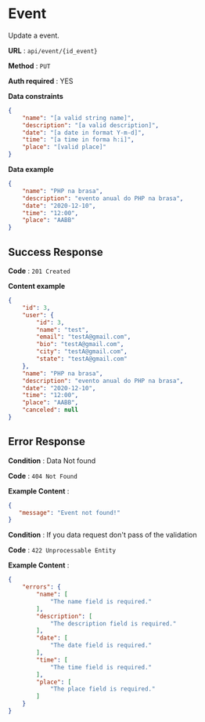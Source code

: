 # Event

Update a event.

**URL** : `api/event/{id_event}`

**Method** : `PUT`

**Auth required** : YES

**Data constraints**

```json
{
    "name": "[a valid string name]",
    "description": "[a valid description]",
    "date": "[a date in format Y-m-d]",
    "time": "[a time in forma h:i]",
    "place": "[valid place]"
}
```

**Data example**
```json
{
    "name": "PHP na brasa",
    "description": "evento anual do PHP na brasa",
    "date": "2020-12-10",
    "time": "12:00",
    "place": "AABB"
}
```
## Success Response

**Code** : `201 Created`

**Content example**

```json
{
    "id": 3,
    "user": {
        "id": 3,
        "name": "test",
        "email": "testA@gmail.com",
        "bio": "testA@gmail.com",
        "city": "testA@gmail.com",
        "state": "testA@gmail.com"
    },
    "name": "PHP na brasa",
    "description": "evento anual do PHP na brasa",
    "date": "2020-12-10",
    "time": "12:00",
    "place": "AABB",
    "canceled": null
}
```

## Error Response

**Condition** : Data Not found

**Code** : `404 Not Found`

**Example Content** :

```json
{
   "message": "Event not found!"
}
```

**Condition** : If you data request don't pass of the validation 

**Code** : `422 Unprocessable Entity
`

**Example Content** :

```json
{
    "errors": {
        "name": [
            "The name field is required."
        ],
        "description": [
            "The description field is required."
        ],
        "date": [
            "The date field is required."
        ],
        "time": [
            "The time field is required."
        ],
        "place": [
            "The place field is required."
        ]
    }
}
```
